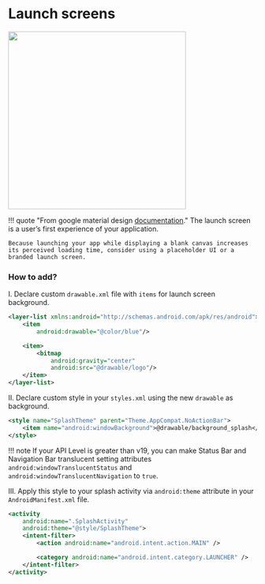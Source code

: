 # Launch screens

<img src="/images/splash.gif" width="360"/>

!!! quote "From google material design [documentation](https://material.io/guidelines/patterns/launch-screens.html)."
    The launch screen is a user’s first experience of your application.

    Because launching your app while displaying a blank canvas increases its perceived loading time, consider using a placeholder UI or a branded launch screen.

### How to add?

I. Declare custom `drawable.xml` file with `items` for launch screen background.

```xml
<layer-list xmlns:android="http://schemas.android.com/apk/res/android">
    <item
        android:drawable="@color/blue"/>

    <item>
        <bitmap
            android:gravity="center"
            android:src="@drawable/logo"/>
    </item>
</layer-list>
```

II. Declare custom style in your `styles.xml` using the new `drawable` as background.

```xml
<style name="SplashTheme" parent="Theme.AppCompat.NoActionBar">
    <item name="android:windowBackground">@drawable/background_splash</item>
</style>
```
!!! note
    If your API Level is greater than v19, you can make Status Bar and Navigation Bar translucent setting attributes `android:windowTranslucentStatus` and `android:windowTranslucentNavigation` to `true`.

III. Apply this style to your splash activity via `android:theme` attribute in your `AndroidManifest.xml` file.

```xml
<activity
    android:name=".SplashActivity"
    android:theme="@style/SplashTheme">
    <intent-filter>
        <action android:name="android.intent.action.MAIN" />

        <category android:name="android.intent.category.LAUNCHER" />
    </intent-filter>
</activity>
```
